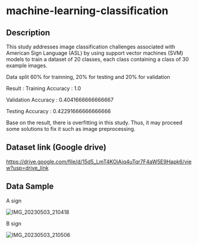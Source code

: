 # machine-learning-classification

## Description
This study addresses image classification challenges associated with American Sign Language (ASL) by using support vector machines (SVM) models to train a dataset of 20 classes, each class containing a class of 30 example images. 

Data split 60% for trainning, 20% for testing and 20% for validation

Result : 
Training Accuracy : 1.0

Validation Accuracy : 0.4041666666666667

Testing Accuracy : 0.42291666666666666

Base on the result, there is overfitting in this study. Thus, it may proceed some solutions to fix it such as image preprocessing.

## Dataset link (Google drive)
https://drive.google.com/file/d/15d5_LmT4KOiAjq4uTqr7F4aW5E9Hapk6/view?usp=drive_link

## Data Sample
A sign 

![IMG_20230503_210418](https://github.com/esmond09/machine-learning-classification/assets/130723274/83d51720-403e-40d3-8176-f19bd698a027)

B sign

![IMG_20230503_210506](https://github.com/esmond09/machine-learning-classification/assets/130723274/b2cf6ece-1cbe-4c11-92f3-aae074efce8f)

